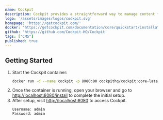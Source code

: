 ```yaml
---
name: Cockpit
description: Cockpit provides a straightforward way to manage content for various applications.
logo: '/assets/images/logos/cockpit.svg'
homepage: 'https://getcockpit.com/'
docker: 'https://getcockpit.com/documentation/core/quickstart/installation#docker'
github: 'https://github.com/Cockpit-HQ/Cockpit'
tags: ["CMS"]
published: true
---
```


## Getting Started

1. Start the Cockpit container:
    ```bash
    docker run -d --name cockpit -p 8080:80 cockpithq/cockpit:core-latest
    ```
2. Once the container is running, open your browser and go to [http://localhost:8080/install](http://localhost:8080/install) to complete the initial setup.
3. After setup, visit [http://localhost:8080](http://localhost:8080) to access Cockpit.
    ```
    Username: admin
    Password: admin
    ```
